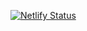 [![Netlify Status](https://api.netlify.com/api/v1/badges/6e51d019-19f2-4c93-ac0c-0c3d858bb350/deploy-status)](https://app.netlify.com/sites/space-explore-site/deploys)
